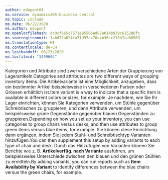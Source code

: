 ```yaml
---
author: edupont04
ms.service: dynamics365-business-central
ms.topic: include
ms.date: 06/22/2020
ms.author: edupont
ms.openlocfilehash: dc0cf665c7571e95506ad87a014b939c615286fc
ms.sourcegitcommit: 1ab077a024fa71d97ac70e4b36cc218b7ca66509
ms.translationtype: HT
ms.contentlocale: de-CH
ms.lasthandoff: 06/23/2020
ms.locfileid: "3499604"
---
```

<span data-ttu-id="5f0f7-101">Kategorien und Attribute sind zwei verschiedene Arten der Gruppierung von Lagerartikeln.</span><span class="sxs-lookup"><span data-stu-id="5f0f7-101">Categories and attributes are two different ways of grouping inventory items.</span></span> <span data-ttu-id="5f0f7-102">Die Artikelvariante ist eine Möglichkeit, anzugeben, dass ein bestimmter Artikel beispielsweise in verschiedenen Farben oder Grössen erhältlich ist.</span><span class="sxs-lookup"><span data-stu-id="5f0f7-102">Item variant is a way to indicate that a specific item is available in different colors or sizes, for example.</span></span> <span data-ttu-id="5f0f7-103">Je nachdem, wie Sie Ihr Lager einrichten, können Sie Kategorien verwenden, um Stühle gegenüber Schreibtischen zu gruppieren, und dann Attribute verwenden, um beispielsweise grüne Gegenstände gegenüber blauen Gegenständen zu gruppieren.</span><span class="sxs-lookup"><span data-stu-id="5f0f7-103">Depending on how you set up your inventory, you can use categories to group chairs versus desks, and then use attributes to group green items versus blue items, for example.</span></span> <span data-ttu-id="5f0f7-104">Sie können diese Einrichtung dann ergänzen, indem Sie jedem Stuhl- und Schreibtischtyp Varianten hinzufügen.</span><span class="sxs-lookup"><span data-stu-id="5f0f7-104">You can then supplement this setup by adding variants to each type of chair and desk.</span></span> <span data-ttu-id="5f0f7-105">Durch das Hinzufügen von Varianten können Sie Berichte wie z. B. **Artikelverfüg. nach Variante** ausführen, um beispielsweise Unterschiede zwischen den blauen und den grünen Stühlen zu ermitteln.</span><span class="sxs-lookup"><span data-stu-id="5f0f7-105">By adding variants, you can run reports such as **Item Availability by Variant** to identify differences between the blue chairs versus the green chairs, for example.</span></span>
